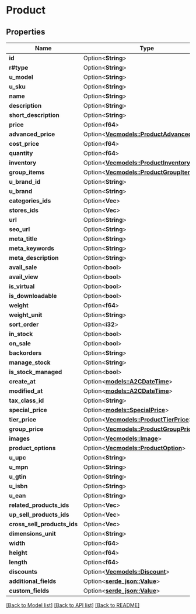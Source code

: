 # Product

## Properties

Name | Type | Description | Notes
------------ | ------------- | ------------- | -------------
**id** | Option<**String**> |  | [optional]
**r#type** | Option<**String**> |  | [optional]
**u_model** | Option<**String**> |  | [optional]
**u_sku** | Option<**String**> |  | [optional]
**name** | Option<**String**> |  | [optional]
**description** | Option<**String**> |  | [optional]
**short_description** | Option<**String**> |  | [optional]
**price** | Option<**f64**> |  | [optional]
**advanced_price** | Option<[**Vec<models::ProductAdvancedPrice>**](Product_AdvancedPrice.md)> |  | [optional]
**cost_price** | Option<**f64**> |  | [optional]
**quantity** | Option<**f64**> |  | [optional]
**inventory** | Option<[**Vec<models::ProductInventory>**](Product_Inventory.md)> |  | [optional]
**group_items** | Option<[**Vec<models::ProductGroupItem>**](Product_GroupItem.md)> |  | [optional]
**u_brand_id** | Option<**String**> |  | [optional]
**u_brand** | Option<**String**> |  | [optional]
**categories_ids** | Option<**Vec<String>**> |  | [optional]
**stores_ids** | Option<**Vec<String>**> |  | [optional]
**url** | Option<**String**> |  | [optional]
**seo_url** | Option<**String**> |  | [optional]
**meta_title** | Option<**String**> |  | [optional]
**meta_keywords** | Option<**String**> |  | [optional]
**meta_description** | Option<**String**> |  | [optional]
**avail_sale** | Option<**bool**> |  | [optional]
**avail_view** | Option<**bool**> |  | [optional]
**is_virtual** | Option<**bool**> |  | [optional]
**is_downloadable** | Option<**bool**> |  | [optional]
**weight** | Option<**f64**> |  | [optional]
**weight_unit** | Option<**String**> |  | [optional]
**sort_order** | Option<**i32**> |  | [optional]
**in_stock** | Option<**bool**> |  | [optional]
**on_sale** | Option<**bool**> |  | [optional]
**backorders** | Option<**String**> |  | [optional]
**manage_stock** | Option<**String**> |  | [optional]
**is_stock_managed** | Option<**bool**> |  | [optional]
**create_at** | Option<[**models::A2CDateTime**](A2CDateTime.md)> |  | [optional]
**modified_at** | Option<[**models::A2CDateTime**](A2CDateTime.md)> |  | [optional]
**tax_class_id** | Option<**String**> |  | [optional]
**special_price** | Option<[**models::SpecialPrice**](SpecialPrice.md)> |  | [optional]
**tier_price** | Option<[**Vec<models::ProductTierPrice>**](Product_TierPrice.md)> |  | [optional]
**group_price** | Option<[**Vec<models::ProductGroupPrice>**](Product_GroupPrice.md)> |  | [optional]
**images** | Option<[**Vec<models::Image>**](Image.md)> |  | [optional]
**product_options** | Option<[**Vec<models::ProductOption>**](Product_Option.md)> |  | [optional]
**u_upc** | Option<**String**> |  | [optional]
**u_mpn** | Option<**String**> |  | [optional]
**u_gtin** | Option<**String**> |  | [optional]
**u_isbn** | Option<**String**> |  | [optional]
**u_ean** | Option<**String**> |  | [optional]
**related_products_ids** | Option<**Vec<String>**> |  | [optional]
**up_sell_products_ids** | Option<**Vec<String>**> |  | [optional]
**cross_sell_products_ids** | Option<**Vec<String>**> |  | [optional]
**dimensions_unit** | Option<**String**> |  | [optional]
**width** | Option<**f64**> |  | [optional]
**height** | Option<**f64**> |  | [optional]
**length** | Option<**f64**> |  | [optional]
**discounts** | Option<[**Vec<models::Discount>**](Discount.md)> |  | [optional]
**additional_fields** | Option<[**serde_json::Value**](.md)> |  | [optional]
**custom_fields** | Option<[**serde_json::Value**](.md)> |  | [optional]

[[Back to Model list]](../README.md#documentation-for-models) [[Back to API list]](../README.md#documentation-for-api-endpoints) [[Back to README]](../README.md)


